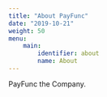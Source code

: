 ```yaml
---
title: "About PayFunc"
date: "2019-10-21"
weight: 50
menu: 
    main:
        identifier: about
        name: About
---
```

PayFunc the Company.